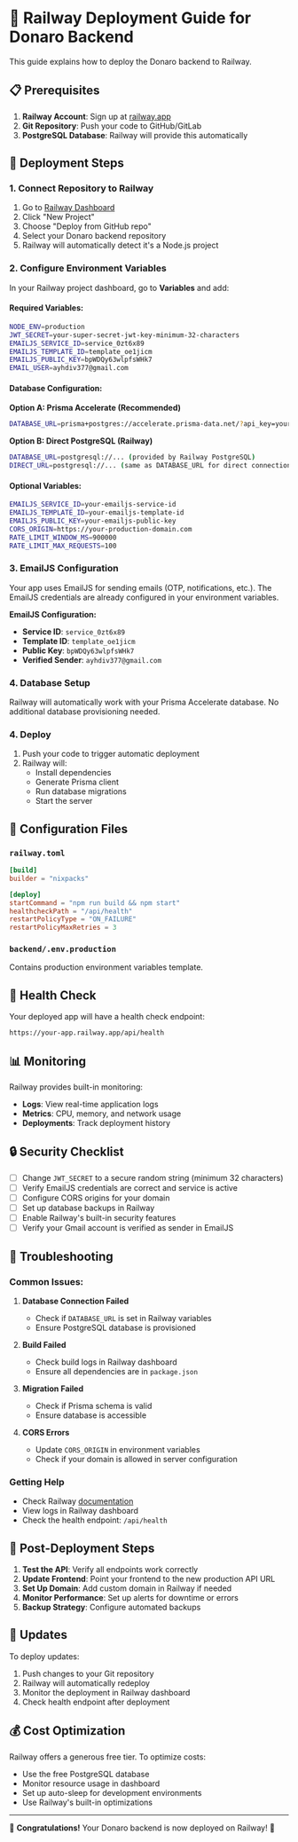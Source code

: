 # 🚂 Railway Deployment Guide for Donaro Backend

This guide explains how to deploy the Donaro backend to Railway.

## 📋 Prerequisites

1. **Railway Account**: Sign up at [railway.app](https://railway.app)
2. **Git Repository**: Push your code to GitHub/GitLab
3. **PostgreSQL Database**: Railway will provide this automatically

## 🚀 Deployment Steps

### 1. Connect Repository to Railway

1. Go to [Railway Dashboard](https://railway.app/dashboard)
2. Click "New Project"
3. Choose "Deploy from GitHub repo"
4. Select your Donaro backend repository
5. Railway will automatically detect it's a Node.js project

### 2. Configure Environment Variables

In your Railway project dashboard, go to **Variables** and add:

#### Required Variables:
```bash
NODE_ENV=production
JWT_SECRET=your-super-secret-jwt-key-minimum-32-characters
EMAILJS_SERVICE_ID=service_0zt6x89
EMAILJS_TEMPLATE_ID=template_oe1jicm
EMAILJS_PUBLIC_KEY=bpWDQy63wlpfsWHk7
EMAIL_USER=ayhdiv377@gmail.com
```

#### Database Configuration:
**Option A: Prisma Accelerate (Recommended)**
```bash
DATABASE_URL=prisma+postgres://accelerate.prisma-data.net/?api_key=your-prisma-api-key
```

**Option B: Direct PostgreSQL (Railway)**
```bash
DATABASE_URL=postgresql://... (provided by Railway PostgreSQL)
DIRECT_URL=postgresql://... (same as DATABASE_URL for direct connections)
```

#### Optional Variables:
```bash
EMAILJS_SERVICE_ID=your-emailjs-service-id
EMAILJS_TEMPLATE_ID=your-emailjs-template-id
EMAILJS_PUBLIC_KEY=your-emailjs-public-key
CORS_ORIGIN=https://your-production-domain.com
RATE_LIMIT_WINDOW_MS=900000
RATE_LIMIT_MAX_REQUESTS=100
```

### 3. EmailJS Configuration

Your app uses EmailJS for sending emails (OTP, notifications, etc.). The EmailJS credentials are already configured in your environment variables.

**EmailJS Configuration:**
- **Service ID**: `service_0zt6x89`
- **Template ID**: `template_oe1jicm`
- **Public Key**: `bpWDQy63wlpfsWHk7`
- **Verified Sender**: `ayhdiv377@gmail.com`

### 4. Database Setup

Railway will automatically work with your Prisma Accelerate database. No additional database provisioning needed.

### 4. Deploy

1. Push your code to trigger automatic deployment
2. Railway will:
   - Install dependencies
   - Generate Prisma client
   - Run database migrations
   - Start the server

## 🔧 Configuration Files

### `railway.toml`
```toml
[build]
builder = "nixpacks"

[deploy]
startCommand = "npm run build && npm start"
healthcheckPath = "/api/health"
restartPolicyType = "ON_FAILURE"
restartPolicyMaxRetries = 3
```

### `backend/.env.production`
Contains production environment variables template.

## 🏥 Health Check

Your deployed app will have a health check endpoint:
```
https://your-app.railway.app/api/health
```

## 📊 Monitoring

Railway provides built-in monitoring:
- **Logs**: View real-time application logs
- **Metrics**: CPU, memory, and network usage
- **Deployments**: Track deployment history

## 🔒 Security Checklist

- [ ] Change `JWT_SECRET` to a secure random string (minimum 32 characters)
- [ ] Verify EmailJS credentials are correct and service is active
- [ ] Configure CORS origins for your domain
- [ ] Set up database backups in Railway
- [ ] Enable Railway's built-in security features
- [ ] Verify your Gmail account is verified as sender in EmailJS

## 🚨 Troubleshooting

### Common Issues:

1. **Database Connection Failed**
   - Check if `DATABASE_URL` is set in Railway variables
   - Ensure PostgreSQL database is provisioned

2. **Build Failed**
   - Check build logs in Railway dashboard
   - Ensure all dependencies are in `package.json`

3. **Migration Failed**
   - Check if Prisma schema is valid
   - Ensure database is accessible

4. **CORS Errors**
   - Update `CORS_ORIGIN` in environment variables
   - Check if your domain is allowed in server configuration

### Getting Help

- Check Railway [documentation](https://docs.railway.app)
- View logs in Railway dashboard
- Check the health endpoint: `/api/health`

## 📝 Post-Deployment Steps

1. **Test the API**: Verify all endpoints work correctly
2. **Update Frontend**: Point your frontend to the new production API URL
3. **Set Up Domain**: Add custom domain in Railway if needed
4. **Monitor Performance**: Set up alerts for downtime or errors
5. **Backup Strategy**: Configure automated backups

## 🔄 Updates

To deploy updates:

1. Push changes to your Git repository
2. Railway will automatically redeploy
3. Monitor the deployment in Railway dashboard
4. Check health endpoint after deployment

## 💰 Cost Optimization

Railway offers a generous free tier. To optimize costs:

- Use the free PostgreSQL database
- Monitor resource usage in dashboard
- Set up auto-sleep for development environments
- Use Railway's built-in optimizations

---

🎉 **Congratulations!** Your Donaro backend is now deployed on Railway! 🚂
